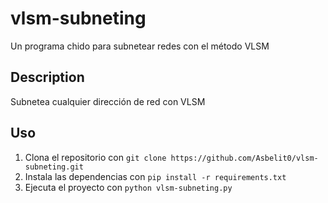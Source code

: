 # vlsm-subneting
Un programa chido para subnetear redes con el método VLSM

## Description
Subnetea cualquier dirección de red con VLSM

## Uso
1. Clona el repositorio con `git clone https://github.com/Asbelit0/vlsm-subneting.git`
2. Instala las dependencias con `pip install -r requirements.txt`
3. Ejecuta el proyecto con `python vlsm-subneting.py`